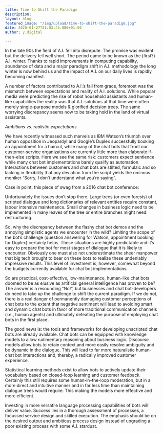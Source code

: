 ```yaml
---
title: Time to Shift the Paradigm
description: 
layout: blog
featured_image: "/img/upload/time-to-shift-the-paradigm.jpg"
date: 2020-01-27T21:03:45.000+01:00
author: y.digital

---
```

In the late 90s the field of A.I. fell into disrepute. The promise was evident but the delivery fell well short. The period came to be known as the (first?) A.I. winter. Thanks to rapid improvements in computing capability, abundance of data and a major paradigm shift in A.I. methodology the long winter is now behind us and the impact of A.I. on our daily lives is rapidly becoming manifest.

A number of factors contributed to A.I.’s fall from grace, foremost was the mismatch between expectations and reality of A.I. solutions. While popular media were predicting the rise of robot household assistants and human-like capabilities the reality was that A.I. solutions at that time were often merely single-purpose models & glorified decision trees. The same worrying discrepancy seems now to be taking hold in the land of virtual assistants.

_Ambitions vs. realistic expectations_

We have recently witnessed such marvels as IBM Watson’s triumph over human opposition in Jeopardy! and Google’s Duplex successfully booking an appointment for a haircut, while many of the chat bots that front our customer-service organizations are currently little more than elaborate if-then-else scripts. Here we see the same risk: customers expect sentience while many chat bot implementations barely qualify as automation. Interactions between customers and chat bots are stilted, formulaic and so lacking in flexibility that any deviation from the script yields the ominous moniker “Sorry, I don’t understand what you’re saying”.

Case in point, this piece of swag from a 2016 chat bot conference:

Unfortunately the issues don’t stop there. Large trees (or even forests) of scripted dialogue and long dictionaries of relevant entities require constant, labour intensive maintenance. Small changes in business logic need to be implemented in many leaves of the tree or entire branches might need restructuring.

So, why the discrepancy between the flashy chat bot demos and the annoying simplistic agents we encounter in the wild? Limiting the scope of the bot’s challenge (question answering for Watson, appointment booking for Duplex) certainly helps. These situations are highly predictable and it’s easy to prepare the bot for most stages of dialogue that it is likely to encounter. Obviously one must also not underestimate the sheer manpower that big tech brought to bear on these bots to realize these undeniably impressive results. This level of investment is, however, somewhat beyond the budgets currently available for chat bot implementations.

So are practical, cost-effective, low-maintenance, human-like chat bots doomed to be as elusive as artificial general intelligence has proven to be? The answer is a resounding “No!”, but businesses and chat bot-developers do need to take up the challenge to shift the current paradigm. If we do not, there is a real danger of permanently damaging customer perceptions of chat bots to the extent that negative sentiment will lead to avoiding smart and dynamic chat bots in favor of more traditional communication channels (i.e., human agents) and ultimately defeating the purpose of employing chat bots in the first place.

The good news is: the tools and frameworks for developing unscripted chat bots are already available. Chat bots can be equipped with knowledge models to allow rudimentary reasoning about business logic. Discourse models allow bots to retain context and more easily resolve ambiguity and be dynamic in the dialogue. This will lead to far more naturalistic human-chat bot interactions and, thereby, a radically improved customer experience.

Statistical learning methods exist to allow bots to actively update their vocabulary based on closed-loop learning and customer feedback. Certainly this still requires some human-in-the-loop moderation, but in a more direct and intuitive manner and in far less time than maintaining dialogue trees would require. This making the models more effective and more efficient.

Investing in more versatile language processing capabilities of bots will deliver value. Success lies in a thorough assessment of processes, a focussed service design and skilled execution. The emphasis should be on the desired output and ambitious process design instead of upgrading a poor existing process with some A.I. stardust.